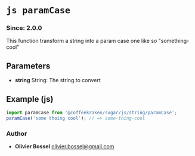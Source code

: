 


<!-- @namespace    sugar.js.string -->
<!-- @name    paramCase -->

# ```js paramCase ```
### Since: 2.0.0

This function transform a string into a param case one like so "something-cool"

## Parameters

- **string**  String: The string to convert



## Example (js)

```js
import paramCase from '@coffeekraken/sugar/js/string/paramCase';
paramCase('some thoing cool'); // => some-thing-cool
```


### Author
- **Olivier Bossel** <a href="mailto:olivier.bossel@gmail.com">olivier.bossel@gmail.com</a> 



